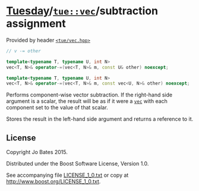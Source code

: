 [Tuesday](../../../README.md)/[`tue::vec`](../../headers/vec.md)/subtraction assignment
=======================================================================================
Provided by header [`<tue/vec.hpp>`](../../headers/vec.md)

```c++
// v -= other

template<typename T, typename U, int N>
vec<T, N>& operator-=(vec<T, N>& m, const U& other) noexcept;

template<typename T, typename U, int N>
vec<T, N>& operator-=(vec<T, N>& m, const vec<U, N>& other) noexcept;
```

Performs component-wise vector subtraction. If the right-hand side argument is a
scalar, the result will be as if it were a [`vec`](../../headers/vec.md) with
each component set to the value of that scalar.

Stores the result in the left-hand side argument and returns a reference to it.

License
-------
Copyright Jo Bates 2015.

Distributed under the Boost Software License, Version 1.0.

See accompanying file [LICENSE_1_0.txt](../../../LICENSE_1_0.txt) or copy at
http://www.boost.org/LICENSE_1_0.txt.

